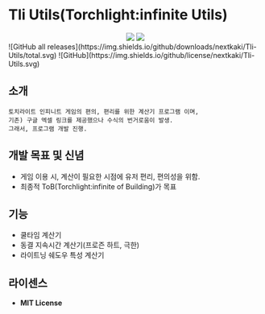 # Tli Utils(Torchlight:infinite Utils)
<div align="center">
   <img src="https://img.shields.io/badge/c%23-%23239120.svg?style=for-the-badge&logo=csharp&logoColor=white" />
   <a href="https://hits.seeyoufarm.com"><img src="https://hits.seeyoufarm.com/api/count/incr/badge.svg?url=https%3A%2F%2Fgithub.com%2Fnextkaki%2FTli-Utils&count_bg=%2379C83D&title_bg=%23555555&icon=&icon_color=%23E7E7E7&title=hits&edge_flat=false"/></a>
</div>
![GitHub all releases](https://img.shields.io/github/downloads/nextkaki/Tli-Utils/total.svg)
![GitHub](https://img.shields.io/github/license/nextkaki/Tli-Utils.svg)

## 소개
```
토치라이트 인피니트 게임의 편의, 편리를 위한 계산기 프로그램 이며,
기존) 구글 엑셀 링크를 제공했으나 수식의 번거로움이 발생.
그래서, 프로그램 개발 진행.
```

## 개발 목표 및 신념
- 게임 이용 시, 계산이 필요한 시점에 유저 편리, 편의성을 위함.
- 최종적 ToB(Torchlight:infinite of Building)가 목표

## 기능
- 쿨타임 계산기
- 동결 지속시간 계산기(프로즌 하트, 극한)
- 라이트닝 쉐도우 특성 계산기

## 라이센스
- **MIT License**
